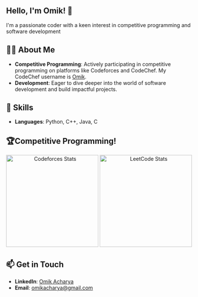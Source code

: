 ## Hello, I'm Omik! 👋
I'm a passionate coder with a keen interest in competitive programming and software development

## 👨‍💻 About Me

- **Competitive Programming**: Actively participating in competitive programming on platforms like Codeforces and CodeChef. My CodeChef username is [Omik](https://www.codechef.com/users/omik).
- **Development**: Eager to dive deeper into the world of software development and build impactful projects.

## 🚀 Skills

- **Languages**: Python, C++, Java, C

## 🏆Competitive Programming!

<p align="center">
  <img src="https://codeforces-readme-stats.vercel.app/api/card?username=OmikAcharya&theme=github_dark" alt="Codeforces Stats" style="height: 250px;" />
  <img src="https://leetcard.jacoblin.cool/OmikAcharya?theme=dark&font=Ubuntu&ext=heatmap" alt="LeetCode Stats" style="height: 250px;" />
</p>

## 📫 Get in Touch

- **LinkedIn**: [Omik Acharya](https://www.linkedin.com/in/omik-acharya-76a5802b5/)
- **Email**: [omikacharya@gmail.com](mailto:omikacharya@gmail.com)
<!--
**OmikAcharya/OmikAcharya** is a ✨ _special_ ✨ repository because its `README.md` (this file) appears on your GitHub profile.

Here are some ideas to get you started:

- 🔭 I’m currently working on ...
- 🌱 I’m currently learning ...
- 👯 I’m looking to collaborate on ...
- 🤔 I’m looking for help with ...
- 💬 Ask me about ...
- 📫 How to reach me: ...
- 😄 Pronouns: ...
- ⚡ Fun fact: ...
-->





